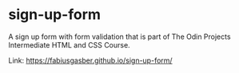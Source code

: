 # sign-up-form
A sign up form with form validation that is part of The Odin Projects Intermediate HTML and CSS Course. 

Link: https://fabiusgasber.github.io/sign-up-form/